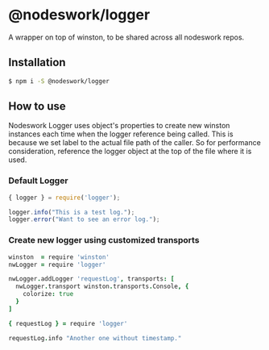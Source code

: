 # @nodeswork/logger

A wrapper on top of winston, to be shared across all nodeswork repos.

## Installation

```sh
$ npm i -S @nodeswork/logger
```

## How to use

Nodeswork Logger uses object's properties to create new winston instances each
time when the logger reference being called. This is because we set label to the
actual file path of the caller.  So for performance consideration, reference the
logger object at the top of the file where it is used.


### Default Logger

```javascript
{ logger } = require('logger');

logger.info("This is a test log.");
logger.error("Want to see an error log.");
```


### Create new logger using customized transports

```coffeescript
winston  = require 'winston'
nwLogger = require 'logger'

nwLogger.addLogger 'requestLog', transports: [
  nwLogger.transport winston.transports.Console, {
    colorize: true
  }
]

{ requestLog } = require 'logger'

requestLog.info "Another one without timestamp."
```
